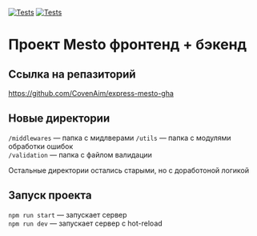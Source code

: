 [![Tests](../../actions/workflows/tests-13-sprint.yml/badge.svg)](../../actions/workflows/tests-13-sprint.yml) [![Tests](../../actions/workflows/tests-14-sprint.yml/badge.svg)](../../actions/workflows/tests-14-sprint.yml)
# Проект Mesto фронтенд + бэкенд

## Ссылка на репазиторий

https://github.com/CovenAim/express-mesto-gha

## Новые директории

`/middlewares` — папка с мидлверами 
`/utils` — папка с модулями обработки ошибок    
`/validation` — папка с файлом валидации  
  
Остальные директории остались старыми, но с доработоной логикой

## Запуск проекта

`npm run start` — запускает сервер   
`npm run dev` — запускает сервер с hot-reload
